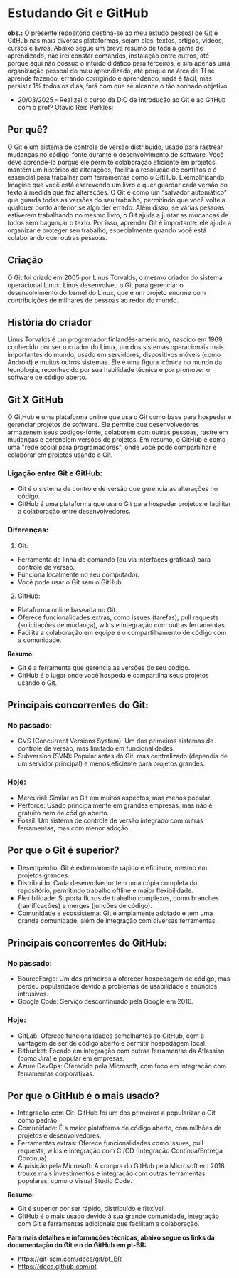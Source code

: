 # Estudando Git e GitHub

**obs.:** O presente repositório destina-se ao meu estudo pessoal de Git e GitHub nas mais diversas plataformas, sejam elas, textos, artigos, vídeos, cursos e livros. Abaixo segue um breve resumo de toda a gama de aprendizado, não irei constar comandos, instalação entre outros, até porque aqui não possuo o intuido didático para terceiros, e sim apenas uma organização pessoal do meu aprendizado, até porque na área de TI se aprende fazendo, errando corrigindo e aprendendo, nada é fácil, mas persistir 1% todos os dias, fará com que se alcance o tão sonhado objetivo.

- 20/03/2025 - Realizei o curso da DIO de Introdução ao Git e ao GitHub com o profº Otavio Reis Perkles;

## Por quê?

O Git é um sistema de controle de versão distribuído, usado para rastrear mudanças no código-fonte durante o desenvolvimento de software. Você deve aprendê-lo porque ele permite colaboração eficiente em projetos, mantém um histórico de alterações, facilita a resolução de conflitos e é essencial para trabalhar com ferramentas como o GitHub. Exemplificando, Imagine que você está escrevendo um livro e quer guardar cada versão do texto à medida que faz alterações. O Git é como um "salvador automático" que guarda todas as versões do seu trabalho, permitindo que você volte a qualquer ponto anterior se algo der errado. Além disso, se várias pessoas estiverem trabalhando no mesmo livro, o Git ajuda a juntar as mudanças de todos sem bagunçar o texto. Por isso, aprender Git é importante: ele ajuda a organizar e proteger seu trabalho, especialmente quando você está colaborando com outras pessoas.

## Criação

O Git foi criado em 2005 por Linus Torvalds, o mesmo criador do sistema operacional Linux. Linus desenvolveu o Git para gerenciar o desenvolvimento do kernel do Linux, que é um projeto enorme com contribuições de milhares de pessoas ao redor do mundo.

## História do criador

Linus Torvalds é um programador finlandês-americano, nascido em 1969, conhecido por ser o criador do Linux, um dos sistemas operacionais mais importantes do mundo, usado em servidores, dispositivos móveis (como Android) e muitos outros sistemas. Ele é uma figura icônica no mundo da tecnologia, reconhecido por sua habilidade técnica e por promover o software de código aberto.

## Git X GitHub

O GitHub é uma plataforma online que usa o Git como base para hospedar e gerenciar projetos de software. Ele permite que desenvolvedores armazenem seus códigos-fonte, colaborem com outras pessoas, rastreiem mudanças e gerenciem versões de projetos. Em resumo, o GitHub é como uma "rede social para programadores", onde você pode compartilhar e colaborar em projetos usando o Git.

### Ligação entre Git e GitHub:

- Git é o sistema de controle de versão que gerencia as alterações no código.
- GitHub é uma plataforma que usa o Git para hospedar projetos e facilitar a colaboração entre desenvolvedores.

### Diferenças:

1. Git:

- Ferramenta de linha de comando (ou via interfaces gráficas) para controle de versão.
- Funciona localmente no seu computador.
- Você pode usar o Git sem o GitHub.

2. GitHub:

- Plataforma online baseada no Git.
- Oferece funcionalidades extras, como issues (tarefas), pull requests (solicitações de mudança), wikis e integração com outras ferramentas.
- Facilita a colaboração em equipe e o compartilhamento de código com a comunidade.

**Resumo:**

- Git é a ferramenta que gerencia as versões do seu código.
- GitHub é o lugar onde você hospeda e compartilha seus projetos usando o Git.

## Principais concorrentes do Git:

### No passado:

- CVS (Concurrent Versions System): Um dos primeiros sistemas de controle de versão, mas limitado em funcionalidades.
- Subversion (SVN): Popular antes do Git, mas centralizado (dependia de um servidor principal) e menos eficiente para projetos grandes.

### Hoje:

- Mercurial: Similar ao Git em muitos aspectos, mas menos popular.
- Perforce: Usado principalmente em grandes empresas, mas não é gratuito nem de código aberto.
- Fossil: Um sistema de controle de versão integrado com outras ferramentas, mas com menor adoção.

## Por que o Git é superior?

- Desempenho: Git é extremamente rápido e eficiente, mesmo em projetos grandes.
- Distribuído: Cada desenvolvedor tem uma cópia completa do repositório, permitindo trabalho offline e maior flexibilidade.
- Flexibilidade: Suporta fluxos de trabalho complexos, como branches (ramificações) e merges (junções de código).
- Comunidade e ecossistema: Git é amplamente adotado e tem uma grande comunidade, além de integração com diversas ferramentas.

## Principais concorrentes do GitHub:

### No passado:

- SourceForge: Um dos primeiros a oferecer hospedagem de código, mas perdeu popularidade devido a problemas de usabilidade e anúncios intrusivos.
- Google Code: Serviço descontinuado pela Google em 2016.

### Hoje:

- GitLab: Oferece funcionalidades semelhantes ao GitHub, com a vantagem de ser de código aberto e permitir hospedagem local.
- Bitbucket: Focado em integração com outras ferramentas da Atlassian (como Jira) e popular em empresas.
- Azure DevOps: Oferecido pela Microsoft, com foco em integração com ferramentas corporativas.

## Por que o GitHub é o mais usado?

- Integração com Git: GitHub foi um dos primeiros a popularizar o Git como padrão.
- Comunidade: É a maior plataforma de código aberto, com milhões de projetos e desenvolvedores.
- Ferramentas extras: Oferece funcionalidades como issues, pull requests, wikis e integração com CI/CD (Integração Contínua/Entrega Contínua).
- Aquisição pela Microsoft: A compra do GitHub pela Microsoft em 2018 trouxe mais investimentos e integração com outras ferramentas populares, como o Visual Studio Code.

**Resumo:**

- Git é superior por ser rápido, distribuído e flexível.
- GitHub é o mais usado devido à sua grande comunidade, integração com Git e ferramentas adicionais que facilitam a colaboração.

**Para mais detalhes e informações técnicas, abaixo segue os links da documentação do Git e o do GitHub em pt-BR:**

- https://git-scm.com/docs/git/pt_BR
- https://docs.github.com/pt
